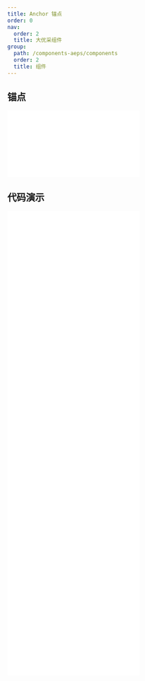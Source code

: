 ```yaml
---
title: Anchor 锚点
order: 0
nav:
  order: 2
  title: 大优采组件
group:
  path: /components-aeps/components
  order: 2
  title: 组件
---
```


## 锚点

<div>
<embed src="@docs-common/anchor/index.md"></embed>
</div>
        
## 代码演示

<Row gutter=8>

  <Col span=12>
    
  <div class="code-box"><embed src="@abiz-rc-aeps/anchor/demo/basic-anchor-aeps.md"></embed></div>
          
  <div class="code-box"><embed src="@abiz-rc-aeps/anchor/demo/onClick-anchor-aeps.md"></embed></div>
          
  <div class="code-box"><embed src="@abiz-rc-aeps/anchor/demo/targetOffset-anchor-aeps.md"></embed></div>
          
  </Col>
          
  <Col span=12>
    
  <div class="code-box"><embed src="@abiz-rc-aeps/anchor/demo/static-anchor-aeps.md"></embed></div>
          
  <div class="code-box"><embed src="@abiz-rc-aeps/anchor/demo/customizeHighlight-anchor-aeps.md"></embed></div>
          
  <div class="code-box"><embed src="@abiz-rc-aeps/anchor/demo/onChange-anchor-aeps.md"></embed></div>
          
  </Col>
          
</Row>
        
<div><embed src="@docs-common/anchor/index-api.md"></embed><div>
        